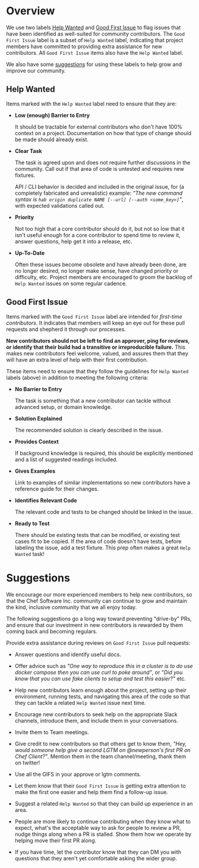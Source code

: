 # Overview

We use two labels [Help Wanted](#help-wanted) and [Good First Issue](#good-first-issue) to flag issues that have been identified as well-suited for community contributors. The `Good First Issue` label is a subset of `Help Wanted` label, indicating that project members have committed to providing extra assistance for new contributors. All `Good First Issue` items also have the `Help Wanted` label. 

We also have some [suggestions](#suggestions) for using these labels to help
grow and improve our community.

## Help Wanted

Items marked with the `Help Wanted` label need to ensure that they are:

- **Low (enough) Barrier to Entry**

  It should be tractable for external contributors who don't have 100% context on a project. Documentation on how that type of change should be made should already exist.

- **Clear Task**

  The task is agreed upon and does not require further discussions in the community. Call out if that area of code is untested and requires new fixtures.

  API / CLI behavior is decided and included in the original issue, for (a completely fabricated and unrealistic) example: _"The new command syntax is `hab origin duplicate NAME [--url] [--auth <some_key>]`"_, with expected validations called out.

- **Priority**

  Not too high that a core contributor should do it, but not so low that it isn't useful enough for a core contributor to spend time to review it, answer questions, help get it into a release, etc.

- **Up-To-Date**

  Often these issues become obsolete and have already been done, are no longer desired, no longer make sense, have changed priority or difficulty, etc. Project members are encouraged to groom the backlog of `Help Wanted` issues on some regular cadence.

## Good First Issue

Items marked with the `Good First Issue` label are intended for _first-time contributors_. It indicates that members will keep an eye out for these pull requests and shepherd it through our processes.

**New contributors should not be left to find an approver, ping for reviews, or identify that their build had a transitive or irreproducible failure.** This makes new contributors feel welcome, valued, and assures them that they will have an extra level of help with their first contribution.

These items need to ensure that they follow the guidelines for `Help Wanted` labels (above) in addition to meeting the following criteria:

- **No Barrier to Entry**

  The task is something that a new contributor can tackle without advanced setup, or domain knowledge.

- **Solution Explained**

  The recommended solution is clearly described in the issue.

- **Provides Context**

  If background knowledge is required, this should be explicitly mentioned and a list of suggested readings included.

- **Gives Examples**

  Link to examples of similar implementations so new contributors have a reference guide for their changes.

- **Identifies Relevant Code**

  The relevant code and tests to be changed should be linked in the issue.

- **Ready to Test**

  There should be existing tests that can be modified, or existing test cases fit to be copied. If the area of code doesn't have tests, before labeling the issue, add a test fixture. This prep often makes a great `Help Wanted` task!

# Suggestions

We encourage our more experienced members to help new contributors, so that the Chef Software Inc. community can continue to grow and maintain the kind, inclusive community that we all enjoy today.

The following suggestions go a long way toward preventing "drive-by" PRs, and ensure that our investment in new contributors is rewarded by them coming back and becoming regulars.

Provide extra assistance during reviews on `Good First Issue` pull requests:
- Answer questions and identify useful docs.
- Offer advice such as _"One way to reproduce this in a cluster is to do use docker compose then you can use curl to poke around"_, or _"Did you know that you can use fake clients to setup and test this easier?"_ etc.
- Help new contributors learn enough about the project, setting up their environment, running tests, and navigating this area of the code so that they can tackle a related `Help Wanted` issue next time.

- Encourage new contributors to seek help on the appropriate Slack channels, introduce them, and include them in your conversations.
- Invite them to Team meetings.
- Give credit to new contributors so that others get to know them, _"Hey, would someone help give a second LGTM on @newperson's first PR on Chef Client?"_. Mention them in the team channel/meeting, thank them on twitter!
- Use all the GIFS in your approve or lgtm comments.
- Let them know that their `Good First Issue` is getting extra attention to make the first one easier and help them find a follow-up issue.
- Suggest a related `Help Wanted` so that they can build up experience in an area.
- People are more likely to continue contributing when they know what to expect, what's the acceptable way to ask for people to review a PR, nudge things along when a PR is stalled. Show them how we operate by helping move their first PR along.
- If you have time, let the contributor know that they can DM you with questions that they aren't yet comfortable asking the wider group.
